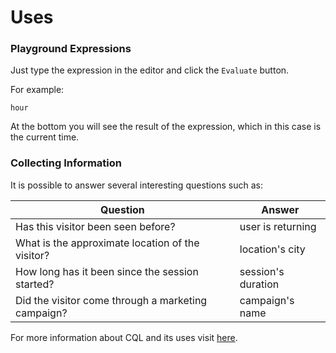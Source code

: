 
# Uses

### Playground Expressions
Just type the expression in the editor and click the `Evaluate` button.

For example:


```
hour

```
At the bottom you will see the result of the expression, which in this case is the current time.


### Collecting Information

It is possible to answer several interesting questions such as:

| Question  | Answer    |   
| ------- | -------- | 
| Has this visitor been seen before? | user is returning    
| What is the approximate location of the visitor?   | location's city
| How long has it been since the session started?  | session's duration
| Did the visitor come through a marketing campaign?  | campaign's name

For more information about CQL and its uses visit [here](https://github.com/croct-tech/plug-js/blob/master/docs/quick-start.md).
